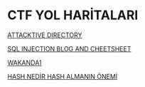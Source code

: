 # CTF YOL HARİTALARI

[ATTACKTIVE DIRECTORY](https://github.com/hamza37yavuz/Attacktive-Directory-YolHaritasi-CTF)

[SQL INJECTION BLOG AND CHEETSHEET](https://github.com/hamza37yavuz/sql-injection-blog)

[WAKANDA1](https://github.com/hamza37yavuz/Wakanda-1-YolHaritasi-CTF)

[HASH NEDİR HASH ALMANIN ÖNEMİ](https://medium.com/@hamzayavuz37/hash-nedi%CC%87r-hash-almanin-%C3%B6nemi%CC%87-42e492717756)
